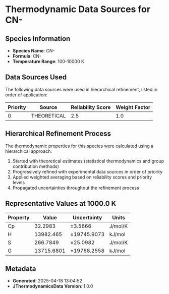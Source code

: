 # Thermodynamic Data Sources for CN-

## Species Information
- **Species Name**: CN-
- **Formula**: CN-
- **Temperature Range**: 100-10000 K

## Data Sources Used
The following data sources were used in hierarchical refinement, listed in order of application:

| Priority | Source | Reliability Score | Weight Factor |
|----------|--------|-------------------|---------------|
| 0 | THEORETICAL | 2.5 | 1.0 |

## Hierarchical Refinement Process
The thermodynamic properties for this species were calculated using a hierarchical approach:

1. Started with theoretical estimates (statistical thermodynamics and group contribution methods)
2. Progressively refined with experimental data sources in order of priority
3. Applied weighted averaging based on reliability scores and priority levels
4. Propagated uncertainties throughout the refinement process

## Representative Values at 1000.0 K
| Property | Value | Uncertainty | Units |
|----------|-------|-------------|-------|
| Cp | 32.2983 | ±3.5666 | J/mol/K |
| H | 13982.465 | ±19745.9073 | kJ/mol |
| S | 266.7849 | ±25.0982 | J/mol/K |
| G | 13715.6801 | ±19768.2558 | kJ/mol |

## Metadata
- **Generated**: 2025-04-18 13:04:52
- **JThermodynamicsData Version**: 1.0.0

